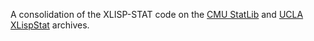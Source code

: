 A consolidation of the XLISP-STAT code on the [CMU
StatLib](http://lib.stat.cmu.edu/xlispstat/) and [UCLA
XLispStat](http://www.stat.ucla.edu/xlispstat/code/) archives.
